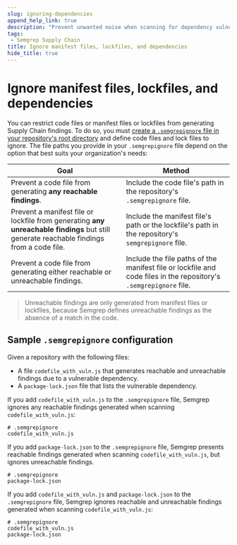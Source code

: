 ```yaml
---
slug: ignoring-dependencies
append_help_link: true
description: "Prevent unwanted noise when scanning for dependency vulnerabilities by ignoring manifest files, lockfiles, or code files."
tags:
 - Semgrep Supply Chain
title: Ignore manifest files, lockfiles, and dependencies
hide_title: true
---
```


# Ignore manifest files, lockfiles, and dependencies

You can restrict code files or manifest files or lockfiles from generating Supply Chain findings. To do so, you must [create a `.semgrepignore` file in your repository's root directory](/ignoring-files-folders-code/#define-ignored-files-and-folders-in-semgrep-appsec-platform) and define code files and lock files to ignore. The file paths you provide in your `.semgrepignore` file depend on the option that best suits your organization's needs:

| Goal | Method |
| ---- | ------ |
| Prevent a code file from generating **any reachable findings**. | Include the code file's path in the repository's `.semgrepignore` file. |
| Prevent a manifest file or lockfile from generating **any unreachable findings** but still generate reachable findings from a code file. | Include the manifest file's path or the lockfile's path in the repository's `semgrepignore` file. |
| Prevent a code file from generating either reachable or unreachable findings. | Include the file paths of the manifest file or lockfile and code files in the repository's `.semgrepignore` file. |

> Unreachable findings are only generated from manifest files or lockfiles, because Semgrep defines unreachable findings as the absence of a match in the code.

## Sample `.semgrepignore` configuration

Given a repository with the following files:

* A file `codefile_with_vuln.js` that generates reachable and unreachable findings due to a vulnerable dependency.
* A `package-lock.json` file that lists the vulnerable dependency.

If you add `codefile_with_vuln.js` to the `.semgrepignore` file, Semgrep ignores any reachable findings generated when scanning `codefile_with_vuln.js`:

```
# .semgrepignore
codefile_with_vuln.js
```

If you add `package-lock.json` to the `.semgrepignore` file, Semgrep presents reachable findings generated when scanning `codefile_with_vuln.js`, but ignores unreachable findings.

```
# .semgrepignore
package-lock.json
```

If you add `codefile_with_vuln.js` and `package-lock.json` to the `.semgrepignore` file, Semgrep ignores reachable and unreachable findings generated when scanning `codefile_with_vuln.js`:

```
# .semgrepignore
codefile_with_vuln.js
package-lock.json
````
